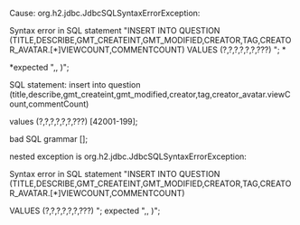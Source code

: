  Cause: org.h2.jdbc.JdbcSQLSyntaxErrorException: 

Syntax error in SQL statement "INSERT INTO QUESTION (TITLE,DESCRIBE,GMT_CREATEINT,GMT_MODIFIED,CREATOR,TAG,CREATOR_AVATAR.[*]VIEWCOUNT,COMMENTCOUNT) VALUES (?,?,?,?,?,?,???) "; *

*expected ",, )"; 

SQL statement:
insert into question (title,describe,gmt_createint,gmt_modified,creator,tag,creator_avatar.viewCount,commentCount) 

values (?,?,?,?,?,?,???) [42001-199];

 bad SQL grammar []; 

nested exception is org.h2.jdbc.JdbcSQLSyntaxErrorException:

 Syntax error in SQL statement "INSERT INTO QUESTION (TITLE,DESCRIBE,GMT_CREATEINT,GMT_MODIFIED,CREATOR,TAG,CREATOR_AVATAR.[*]VIEWCOUNT,COMMENTCOUNT) 

VALUES (?,?,?,?,?,?,???) "; expected ",, )"; 

